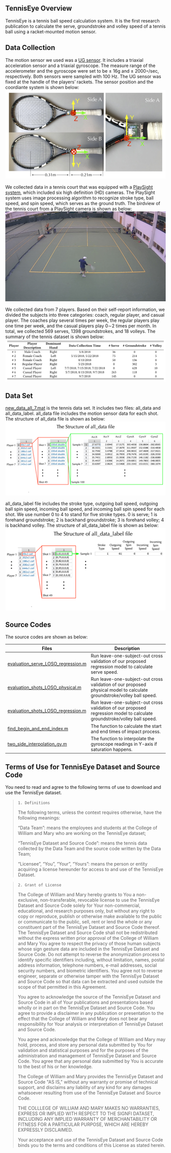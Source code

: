 ## TennisEye Overview
TennisEye is a tennis ball speed calculation system. It is the first research publication to calculate the serve, groundstroke and volley speed of a tennis ball using a racket-mounted motion sensor.


## Data Collection
The motion sensor we used was a [UG sensor](https://ubibrothers.wordpress.com/). It includes a triaxial acceleration sensor and a triaxial gyroscope. The measure range of the accelerometer and the gyroscope were set to be ± 16g and ± 2000◦/sec, respectively. Both sensors were sampled with 100 Hz. The UG sensor was fixed at the handle of the players’ rackets. The sensor position and the coordiante system is shown below:![Fig.sensor_position](./Figures/sensor_position.jpg)

We collected data in a tennis court that was equipped with a [PlaySight system](https://playsight.com/), which included six high definition (HD) cameras. The PlaySight system uses image processing algorithm to recognize stroke type, ball speed, and spin speed, which serves as the ground truth. The birdview of the tennis court from a PlaySight camera is shown as below:![Fig.birdview](./Figures/birdview.jpg)


We collected data from 7 players. Based on their self-report information, we divided the subjects into three categories: coach, regular player, and casual player. The coaches play several times per week, the regular players play one time per week, and the casual players play 0∼2 times per month. In total, we collected 569 serves, 1398 groundstrokes, and 18 volleys. The summary of the tennis dataset is shown below:![Fig.zepp_dataset](./Figures/zepp_dataset.jpg)


## Data Set
[new_data_all_7.mat](./Data/new_data_all_7.mat) is the tennis data set. It includes two files: all_data and all_data_label. all_data file includes the motion sensor data for each shot. The structure of all_data file is shown as below:![Fig.1](./Figures/all_data.jpg)

all_data_label file includes the stroke type, outgoing ball speed, outgoing ball spin speed, incoming ball speed, and incoming ball spin speed for each shot. We use number 0 to 4 to stand for five stroke types. 0 is serve; 1 is forehand groundstroke; 2 is backhand groundstroke; 3 is forehand volley; 4 is backhand volley. The structure of all_data_label file is shown as below:![Fig.2](./Figures/all_data_label.jpg)


## Source Codes
The source codes are shown as below:

| Files | Description |
| ----- | ----------- |
| [evaluation_serve_LOSO_regression.m](./Codes/evaluation_serve_LOSO_regression.m) | Run leave-one-subject-out cross validation of our proposed regression model to calculate serve speed. |
| [evaluation_shots_LOSO_physical.m](./Codes/evaluation_shots_LOSO_physical.m) | Run leave-one-subject-out cross validation of our proposed physical model to calculate groundstroke/volley ball speed. |
| [evaluation_shots_LOSO_regression.m](./Codes/evaluation_shots_LOSO_regression.m) | Run leave-one-subject-out cross validation of our proposed regression model to calculate groundstroke/volley ball speed. |
| [find_begin_and_end_index.m](./Codes/find_begin_and_end_index.m) | The function to calculate the start and end times of impact process. |
| [two_side_interpolation_gy.m](./Codes/two_side_interpolation_gy.m) | The function to interpolate the gyroscope readings in Y-axis if saturation happens. |


## Terms of Use for TennisEye Dataset and Source Code

You need to read and agree to the following terms of use to download and use the TennisEye dataset.

>`1. Definitions`
>
>The following terms, unless the context requires otherwise, have the following meanings:
>
>“Data Team”: means the employees and students at the College of William and Mary who are working on the TennisEye dataset;
>
>“TennisEye Dataset and Source Code”: means the tennis data collected by the Data Team and the source code written by the Data Team;
>
>“Licensee”, “You”, “Your”, “Yours”: means the person or entity acquiring a license hereunder for access to and use of the TennisEye Dataset.

>
>`2. Grant of License`
>
>The College of William and Mary hereby grants to You a non-exclusive, non-transferable, revocable license to use the TennisEye Dataset and Source Code solely for Your non-commercial, educational, and research purposes only, but without any right to copy or reproduce, publish or otherwise make available to the public or communicate to the public, sell, rent or lend the whole or any constituent part of the TennisEye Dataset and Source Code thereof. The TennisEye Dataset and Source Code shall not be redistributed without the express written prior approval of the College of William and Mary You agree to respect the privacy of those human subjects whose sign gesture data are included in the TennisEye Dataset and Source Code. Do not attempt to reverse the anonymization process to identify specific identifiers including, without limitation, names, postal address information, telephone numbers, e-mail addresses, social security numbers, and biometric identifiers. You agree not to reverse engineer, separate or otherwise tamper with the TennisEye Dataset and Source Code so that data can be extracted and used outside the scope of that permitted in this Agreement.
>
>You agree to acknowledge the source of the TennisEye Dataset and Source Code in all of Your publications and presentations based wholly or in part on the TennisEye Dataset and Source Code. You agree to provide a disclaimer in any publication or presentation to the effect that the College of William and Mary does not bear any responsibility for Your analysis or interpretation of TennisEye Dataset and Source Code.
>
>You agree and acknowledge that the College of William and Mary may hold, process, and store any personal data submitted by You for validation and statistical purposes and for the purposes of the administration and management of TennisEye Dataset and Source Code. You agree that any personal data submitted by You is accurate to the best of his or her knowledge.
>
>The College of William and Mary provides the TennisEye Dataset and Source Code "AS IS," without any warranty or promise of technical support, and disclaims any liability of any kind for any damages whatsoever resulting from use of the TennisEye Dataset and Source Code.
>
>THE COLLLEGE OF WILLIAM AND MARY MAKES NO WARRANTIES, EXPRESS OR IMPLIED WITH RESPECT TO THE SIGNFI DATASET, INCLUDING ANY IMPLIED WARRANTY OF MERCHANTABILITY OR FITNESS FOR A PARTICULAR PURPOSE, WHICH ARE HEREBY EXPRESSLY DISCLAIMED.
>
>Your acceptance and use of the TennisEye Dataset and Source Code binds you to the terms and conditions of this License as stated herein.
